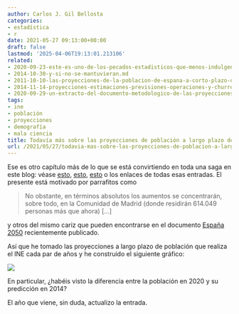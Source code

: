 ```yaml
---
author: Carlos J. Gil Bellosta
categories:
- estadística
- r
date: 2021-05-27 09:13:00+00:00
draft: false
lastmod: '2025-04-06T19:13:01.213106'
related:
- 2020-09-23-este-es-uno-de-los-pecados-estadisticos-que-menos-indulgencia-suscita.md
- 2014-10-30-y-si-no-se-mantuvieran.md
- 2011-10-10-las-proyecciones-de-la-poblacion-de-espana-a-corto-plazo-del-ine-no-valen-para-un-carajo.md
- 2014-11-14-proyecciones-estimaciones-previsiones-operaciones-y-churros.md
- 2020-09-29-un-extracto-del-documento-metodologico-de-las-proyecciones-de-poblacion-del-ine.md
tags:
- ine
- población
- proyecciones
- demografía
- mala ciencia
title: Todavía más sobre las proyecciones de población a largo plazo del INE
url: /2021/05/27/todavia-mas-sobre-las-proyecciones-de-poblacion-a-largo-plazo-del-ine/
---
```


Ese es otro capítulo más de lo que se está convirtiendo en toda una saga en este blog: véase [esto](https://datanalytics.com/2018/10/22/mas-sobre-las-proyecciones-de-poblacion-del-ine/), [esto](https://datanalytics.com/2014/11/14/proyecciones-estimaciones-previsiones-operaciones-y-churros/), [esto](https://datanalytics.com/2020/09/29/un-extracto-del-documento-metodologico-de-las-proyecciones-de-poblacion-del-ine/) o los enlaces de todas esas entradas. El presente está motivado por parrafitos como

>No obstante, en términos absolutos los aumentos se concentrarán, sobre todo, en la Comunidad de Madrid (donde residirán 614.049 personas más que ahora) [...]

y otros del mismo cariz que pueden encontrarse en el documento [España 2050](https://www.espana2050.com/) recientemente publicado.

Así que he tomado las proyecciones a largo plazo de población que realiza el INE cada par de años y he construido el siguiente gráfico:

![](/wp-uploads/2021/05/proyecciones_poblacion_ine_2014_20-1-1024x439.png#center)

En particular, ¿habéis visto la diferencia entre la población en 2020 y su predicción en 2014?

El año que viene, sin duda, actualizo la entrada.